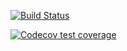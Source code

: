 <!-- badges: start -->
  [![Build Status](https://travis-ci.com/Zhaoyu-Andrew/Rpackage.svg?branch=master)](https://travis-ci.com/Zhaoyu-Andrew/Rpackage)
  <!-- badges: end -->

<!-- badges: start -->
  [![Codecov test coverage](https://codecov.io/gh/Zhaoyu-Andrew/Rpackage/branch/master/graph/badge.svg)](https://codecov.io/gh/Zhaoyu-Andrew/Rpackage?branch=master)
  <!-- badges: end -->
